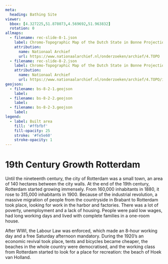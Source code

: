 ```yaml
---
meta:
  heading: Bathing Site
viewer:
  bbox: [4.327225,51.878073,4.569692,51.963832]
  rotation: 0
allmaps:
  - filename: rec-slide-8-1.json
    label: Chromo-Topographic Map of the Dutch State in Bonne Projection, 1889
    attribution:
      name: Nationaal Archief
      url: https://www.nationaalarchief.nl/onderzoeken/archief/4.TOPO
  - filename: rec-slide-8-2.json
    label: Chromo-Topographic Map of the Dutch State in Bonne Projection, 1903
    attribution:
      name: Nationaal Archief
      url: https://www.nationaalarchief.nl/onderzoeken/archief/4.TOPO/invnr/10.502C/file/NL-HaNA_4.TOPO_10.502C_R
geojson:
  - filename: bs-8-2-1.geojson
    label:
  - filename: bs-8-2-2.geojson
    label:
  - filename: bs-8-2-3.geojson
    label:
legend:
  - label: Built area
    fill: '#ffbfbf'
    fill-opacity: 25
    stroke: '#fe5e60'
    stroke-opacity: 1
---
```


# 19th Century Growth Rotterdam

Until the nineteenth century, the city of Rotterdam was a small town, an area of 140 hectares between the city walls. At the end of the 19th century, Rotterdam started growing immensely. From 160,000 inhabitants in 1880, it rose to 315,000 inhabitants in 1900. Because of the industrial revolution, a massive migration of people from the countryside in Brabant to Rotterdam took place, looking for work in the harbor and factories. There was a lot of poverty, unemployment and a lack of housing. People were paid low wages, had long working days and lived with complete families in a one-room house. 

After WWI, the Labour Law was enforced, which made an 8-hour working day and a free Saturday afternoon mandatory. During the 1920’s an economic revival took place, tents and bicycles became cheaper, the beaches in the whole country were democratised, and the working class from Rotterdam started to look for a place for recreation: the beach of Hoek van Holland. 
